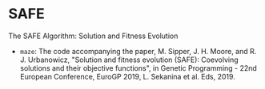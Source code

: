 # SAFE
The SAFE Algorithm: Solution and Fitness Evolution

* `maze`: The code accompanying the paper, M. Sipper, J. H. Moore, and R. J. Urbanowicz, "Solution and fitness evolution (SAFE): Coevolving solutions and their objective functions", in Genetic Programming - 22nd European Conference, EuroGP 2019, L. Sekanina et al. Eds, 2019. 
